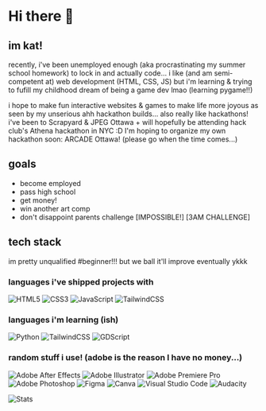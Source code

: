 # Hi there 👋
## im kat!
recently, i've been unemployed enough (aka procrastinating my summer school homework) to lock in and actually code... i like (and am semi-competent at) web development (HTML, CSS, JS) but i'm learning & trying to fufill my childhood dream of being a game dev lmao (learning pygame!!) 

i hope to make fun interactive websites & games to make life more joyous as seen by my unserious ahh hackathon builds... also really like hackathons! i've been to Scrapyard & JPEG Ottawa + will hopefully be attending hack club's Athena hackathon in NYC :D I'm hoping to organize my own hackathon soon: ARCADE Ottawa! (please go when the time comes...)
## goals
- become employed
- pass high school
- get money!
- win another art comp
- don't disappoint parents challenge [IMPOSSIBLE!] [3AM CHALLENGE]
## tech stack
im pretty unqualified #beginner!!! but we ball it'll improve eventually ykkk
### languages i've shipped projects with
![HTML5](https://img.shields.io/badge/html5-%23E34F26.svg?style=for-the-badge&logo=html5&logoColor=white)
![CSS3](https://img.shields.io/badge/css3-%231572B6.svg?style=for-the-badge&logo=css3&logoColor=white)
![JavaScript](https://img.shields.io/badge/javascript-%23323330.svg?style=for-the-badge&logo=javascript&logoColor=%23F7DF1E)
![TailwindCSS](https://img.shields.io/badge/tailwindcss-%2338B2AC.svg?style=for-the-badge&logo=tailwind-css&logoColor=white)

### languages i'm learning (ish)
![Python](https://img.shields.io/badge/python-3670A0?style=for-the-badge&logo=python&logoColor=ffdd54)
![TailwindCSS](https://img.shields.io/badge/tailwindcss-%2338B2AC.svg?style=for-the-badge&logo=tailwind-css&logoColor=white)
![GDScript](https://img.shields.io/badge/GDScript-%2374267B.svg?style=for-the-badge&logo=godotengine&logoColor=white)

### random stuff i use! (adobe is the reason I have no money...)
![Adobe After Effects](https://img.shields.io/badge/Adobe%20After%20Effects-9999FF.svg?style=for-the-badge&logo=Adobe%20After%20Effects&logoColor=white)
![Adobe Illustrator](https://img.shields.io/badge/adobe%20illustrator-%23FF9A00.svg?style=for-the-badge&logo=adobe%20illustrator&logoColor=white)
![Adobe Premiere Pro](https://img.shields.io/badge/Adobe%20Premiere%20Pro-9999FF.svg?style=for-the-badge&logo=Adobe%20Premiere%20Pro&logoColor=white)
![Adobe Photoshop](https://img.shields.io/badge/adobe%20photoshop-%2331A8FF.svg?style=for-the-badge&logo=adobe%20photoshop&logoColor=white)
![Figma](https://img.shields.io/badge/figma-%23F24E1E.svg?style=for-the-badge&logo=figma&logoColor=white)
![Canva](https://img.shields.io/badge/Canva-%2300C4CC.svg?style=for-the-badge&logo=Canva&logoColor=white)
![Visual Studio Code](https://img.shields.io/badge/Visual%20Studio%20Code-0078d7.svg?style=for-the-badge&logo=visual-studio-code&logoColor=white)
![Audacity](https://img.shields.io/badge/Audacity-0000CC?style=for-the-badge&logo=audacity&logoColor=white)

![Stats](https://github-readme-stats.hackclub.dev/api/wakatime?username=422&api_domain=hackatime.hackclub.com&&custom_title=Hackatime+Stats&layout=compact&cache_seconds=0&langs_count=8&theme=calm_pink
)
<!--
**ikealoverkat/ikealoverkat** is a ✨ _special_ ✨ repository because its `README.md` (this file) appears on your GitHub profile.

Here are some ideas to get you started:

- 🔭 I’m currently working on ...
- 🌱 I’m currently learning ...
- 👯 I’m looking to collaborate on ...
- 🤔 I’m looking for help with ...
- 💬 Ask me about ...
- 📫 How to reach me: ...
- 😄 Pronouns: ...
- ⚡ Fun fact: ...
-->
